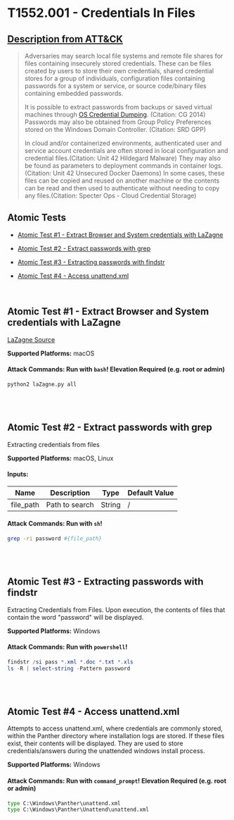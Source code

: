 # T1552.001 - Credentials In Files
## [Description from ATT&CK](https://attack.mitre.org/techniques/T1552/001)
<blockquote>Adversaries may search local file systems and remote file shares for files containing insecurely stored credentials. These can be files created by users to store their own credentials, shared credential stores for a group of individuals, configuration files containing passwords for a system or service, or source code/binary files containing embedded passwords.

It is possible to extract passwords from backups or saved virtual machines through [OS Credential Dumping](https://attack.mitre.org/techniques/T1003). (Citation: CG 2014) Passwords may also be obtained from Group Policy Preferences stored on the Windows Domain Controller. (Citation: SRD GPP)

In cloud and/or containerized environments, authenticated user and service account credentials are often stored in local configuration and credential files.(Citation: Unit 42 Hildegard Malware) They may also be found as parameters to deployment commands in container logs.(Citation: Unit 42 Unsecured Docker Daemons) In some cases, these files can be copied and reused on another machine or the contents can be read and then used to authenticate without needing to copy any files.(Citation: Specter Ops - Cloud Credential Storage)</blockquote>

## Atomic Tests

- [Atomic Test #1 - Extract Browser and System credentials with LaZagne](#atomic-test-1---extract-browser-and-system-credentials-with-lazagne)

- [Atomic Test #2 - Extract passwords with grep](#atomic-test-2---extract-passwords-with-grep)

- [Atomic Test #3 - Extracting passwords with findstr](#atomic-test-3---extracting-passwords-with-findstr)

- [Atomic Test #4 - Access unattend.xml](#atomic-test-4---access-unattendxml)


<br/>

## Atomic Test #1 - Extract Browser and System credentials with LaZagne
[LaZagne Source](https://github.com/AlessandroZ/LaZagne)

**Supported Platforms:** macOS





#### Attack Commands: Run with `bash`!  Elevation Required (e.g. root or admin) 


```bash
python2 laZagne.py all
```






<br/>
<br/>

## Atomic Test #2 - Extract passwords with grep
Extracting credentials from files

**Supported Platforms:** macOS, Linux




#### Inputs:
| Name | Description | Type | Default Value | 
|------|-------------|------|---------------|
| file_path | Path to search | String | /|


#### Attack Commands: Run with `sh`! 


```sh
grep -ri password #{file_path}
```






<br/>
<br/>

## Atomic Test #3 - Extracting passwords with findstr
Extracting Credentials from Files. Upon execution, the contents of files that contain the word "password" will be displayed.

**Supported Platforms:** Windows





#### Attack Commands: Run with `powershell`! 


```powershell
findstr /si pass *.xml *.doc *.txt *.xls
ls -R | select-string -Pattern password
```






<br/>
<br/>

## Atomic Test #4 - Access unattend.xml
Attempts to access unattend.xml, where credentials are commonly stored, within the Panther directory where installation logs are stored.
If these files exist, their contents will be displayed. They are used to store credentials/answers during the unattended windows install process.

**Supported Platforms:** Windows





#### Attack Commands: Run with `command_prompt`!  Elevation Required (e.g. root or admin) 


```cmd
type C:\Windows\Panther\unattend.xml
type C:\Windows\Panther\Unattend\unattend.xml
```






<br/>
